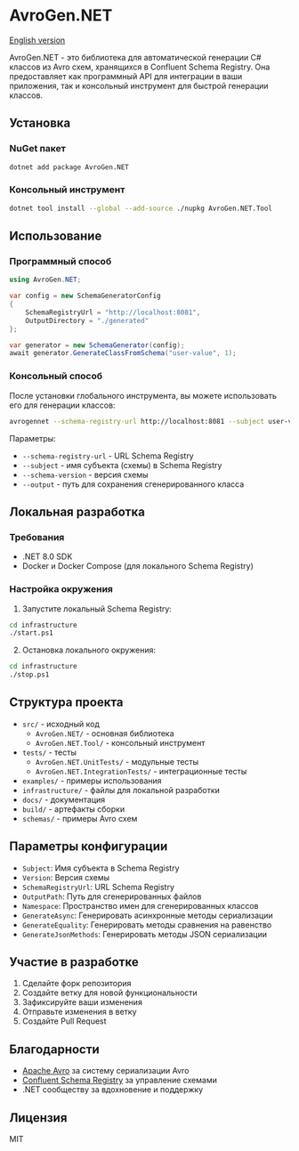 # AvroGen.NET

[English version](README.md)

AvroGen.NET - это библиотека для автоматической генерации C# классов из Avro схем, хранящихся в Confluent Schema Registry. Она предоставляет как программный API для интеграции в ваши приложения, так и консольный инструмент для быстрой генерации классов.

## Установка

### NuGet пакет

```bash
dotnet add package AvroGen.NET
```

### Консольный инструмент

```bash
dotnet tool install --global --add-source ./nupkg AvroGen.NET.Tool
```

## Использование

### Программный способ

```csharp
using AvroGen.NET;

var config = new SchemaGeneratorConfig
{
    SchemaRegistryUrl = "http://localhost:8081",
    OutputDirectory = "./generated"
};

var generator = new SchemaGenerator(config);
await generator.GenerateClassFromSchema("user-value", 1);
```

### Консольный способ

После установки глобального инструмента, вы можете использовать его для генерации классов:

```bash
avrogennet --schema-registry-url http://localhost:8081 --subject user-value --schema-version 1 --output ./generated
```

Параметры:
- `--schema-registry-url` - URL Schema Registry
- `--subject` - имя субъекта (схемы) в Schema Registry
- `--schema-version` - версия схемы
- `--output` - путь для сохранения сгенерированного класса

## Локальная разработка

### Требования

- .NET 8.0 SDK
- Docker и Docker Compose (для локального Schema Registry)

### Настройка окружения

1. Запустите локальный Schema Registry:
```bash
cd infrastructure
./start.ps1
```

2. Остановка локального окружения:
```bash
cd infrastructure
./stop.ps1
```

## Структура проекта

- `src/` - исходный код
  - `AvroGen.NET/` - основная библиотека
  - `AvroGen.NET.Tool/` - консольный инструмент
- `tests/` - тесты
  - `AvroGen.NET.UnitTests/` - модульные тесты
  - `AvroGen.NET.IntegrationTests/` - интеграционные тесты
- `examples/` - примеры использования
- `infrastructure/` - файлы для локальной разработки
- `docs/` - документация
- `build/` - артефакты сборки
- `schemas/` - примеры Avro схем

## Параметры конфигурации

- `Subject`: Имя субъекта в Schema Registry
- `Version`: Версия схемы
- `SchemaRegistryUrl`: URL Schema Registry
- `OutputPath`: Путь для сгенерированных файлов
- `Namespace`: Пространство имен для сгенерированных классов
- `GenerateAsync`: Генерировать асинхронные методы сериализации
- `GenerateEquality`: Генерировать методы сравнения на равенство
- `GenerateJsonMethods`: Генерировать методы JSON сериализации

## Участие в разработке

1. Сделайте форк репозитория
2. Создайте ветку для новой функциональности
3. Зафиксируйте ваши изменения
4. Отправьте изменения в ветку
5. Создайте Pull Request

## Благодарности

- [Apache Avro](https://avro.apache.org/) за систему сериализации Avro
- [Confluent Schema Registry](https://docs.confluent.io/platform/current/schema-registry/index.html) за управление схемами
- .NET сообществу за вдохновение и поддержку

## Лицензия

MIT
